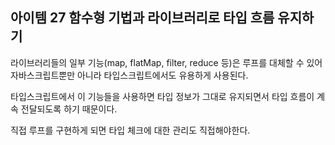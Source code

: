 ## 아이템 27 함수형 기법과 라이브러리로 타입 흐름 유지하기

라이브러리들의 일부 기능(map, flatMap, filter, reduce 등)은 루프를 대체할 수 있어 자바스크립트뿐만 아니라 타입스크립트에서도 유용하게 사용된다.

타입스크립트에서 이 기능들을 사용하면 타입 정보가 그대로 유지되면서 타입 흐름이 계속 전달되도록 하기 때문이다.

직접 루프를 구현하게 되면 타입 체크에 대한 관리도 직접해야한다.